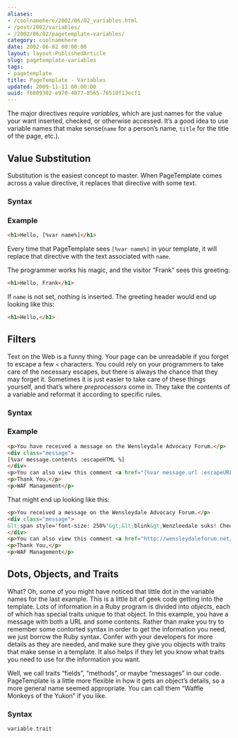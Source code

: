 ```yaml
---
aliases:
- /coolnamehere/2002/06/02_variables.html
- /post/2002/variables/
- /2002/06/02/pagetemplate-variables/
category: coolnamehere
date: 2002-06-02 00:00:00
layout: layout:PublishedArticle
slug: pagetemplate-variables
tags:
- pagetemplate
title: PageTemplate - Variables
updated: 2009-11-11 00:00:00
uuid: f6809302-e970-4877-8565-76518f13ecf1
---
```


The major directives require *variables*, which are just names for the
value your want inserted, checked, or otherwise accessed. It’s a good
idea to use variable names that make sense(`name` for a person’s name,
`title` for the title of the page, etc.).

## Value Substitution

Substitution is the easiest concept to master. When PageTemplate comes
across a value directive, it replaces that directive with some text.

### Syntax

### Example

``` html
<h1>Hello, [%var name%]</h1>
```

Every time that PageTemplate sees `[%var name%]` in your template, it
will replace that directive with the text associated with `name`.

The programmer works his magic, and the visitor “Frank” sees this
greeting:

``` html
<h1>Hello, Frank</h1>
```

If `name` is not set, nothing is inserted. The greeting header would end
up looking like this:

``` html
<h1>Hello,</h1>
```

## Filters

Text on the Web is a funny thing. Your page can be unreadable if you
forget to escape a few `<` characters. You could rely on your
programmers to take care of the necessary escapes, but there is always
the chance that they may forget it. Sometimes it is just easier to take
care of these things yourself, and that’s where *preprocessors* come in.
They take the contents of a variable and reformat it according to
specific rules.

### Syntax

### Example

``` html
<p>You have received a message on the Wensleydale Advocacy Forum.</p>
<div class="message">
[%var message.contents :escapeHTML %]
</div>
<p>You can also view this comment <a href="[%var message.url :escapeURL %]">here</a></p>
<p>Thank You,</p>
<p>WAF Management</p>
```

That might end up looking like this:

``` html
<p>You received a message on the Wensleydale Advocacy Forum.</p>
<div class="message">
&lt;span style='font-size: 250%'&gt;&lt;blink&gt;Wenzleedale suks! Cheddr 4evar!!1!&lt;/blink&gt;&lt;/span&gt;
</div>
<p>You can also view this comment <a href="http://wensleydaleforum.net/messages/view/Wenzlee+Sucks%21">here</a></p>
<p>Thank You,</p>
<p>WAF Management</p>
```

## Dots, Objects, and Traits

What? Oh, some of you might have noticed that little dot in the variable
names for the last example. This is a little bit of geek code getting
into the template. Lots of information in a Ruby program is divided into
*objects*, each of which has special traits unique to that object. In
this example, you have a message with both a URL and some contents.
Rather than make you try to remember some contorted syntax in order to
get the information you need, we just borrow the Ruby syntax. Confer
with your developers for more details as they are needed, and make sure
they give you objects with traits that make sense in a template. It also
helps if they let you know what traits you need to use for the
information you want.

Well, we call traits “fields”, “methods”, or maybe “messages” in our
code. PageTemplate is a little more flexible in how it gets an object’s
details, so a more general name seemed appropriate. You can call them
“Waffle Monkeys of the Yukon” if you like.

### Syntax

    variable.trait